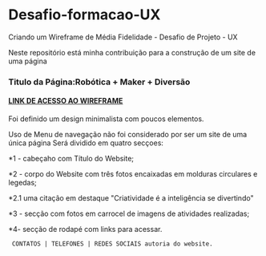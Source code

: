 # Desafio-formacao-UX
Criando um Wireframe de Média Fidelidade - Desafio de Projeto - UX

Neste repositório está minha contribuição para a construção de um site de uma página

### Titulo da Página:Robótica + Maker + Diversão
#### <a href="hhttps://www.figma.com/file/WATb1zYjNpBTBJbLaudWiz/Wireframe---desafio-UX-DIO?type=design&node-id=0%3A1&t=EBLrpWIoH9zdKAv5-1">LINK DE ACESSO AO WIREFRAME</a>


Foi definido um design minimalista com poucos elementos.

Uso de Menu de navegação não foi considerado por ser um site de uma única página
Será dividido em quatro secçoes:

*1 - cabeçaho com Título do Website;

*2 - corpo do Website com três fotos encaixadas em molduras circulares e legedas;

  *2.1 uma citação em destaque "Criatividade é a inteligência se divertindo"
  
*3 - secção com fotos em carrocel de imagens de atividades realizadas;

*4- secção de rodapé com links para acessar.

     CONTATOS | TELEFONES | REDES SOCIAIS autoria do website.




